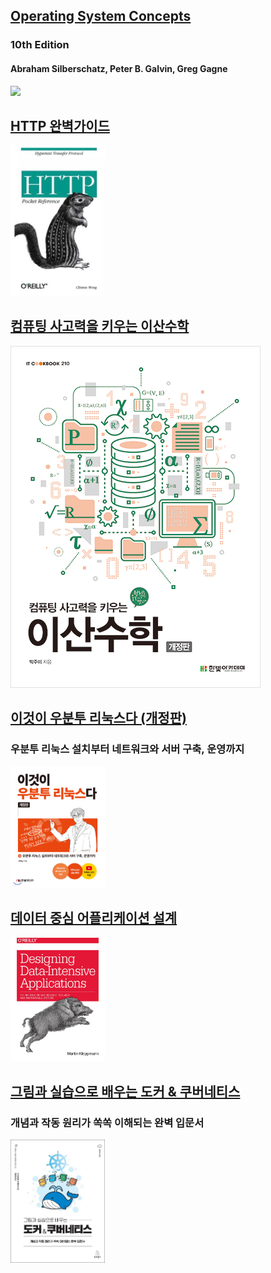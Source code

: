 
## [Operating System Concepts](operating_system_concepts/README.md) 
### 10th Edition 
#### Abraham Silberschatz, Peter B. Galvin, Greg Gagne

<img src="img_4.png"  width="30%"/>

## [HTTP 완벽가이드](http-the-definitive-guide)
<img src="img_2.png"  width="30%"/>

## [컴퓨팅 사고력을 키우는 이산수학](ubu)
![img_5.png](img_5.png)


## [이것이 우분투 리눅스다 (개정판)](ubu)
### 우분투 리눅스 설치부터 네트워크와 서버 구축, 운영까지

<img src="img_3.png"  width="30%"/>


## [데이터 중심 어플리케이션 설계](ddia)

<img src="img_1.png"  width="30%"/>

## [그림과 실습으로 배우는 도커 & 쿠버네티스](dkkb)
### 개념과 작동 원리가 쏙쏙 이해되는 완벽 입문서

<img src="img.png"  width="30%"/>
